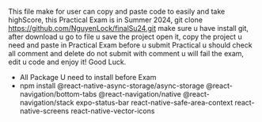 This file make for user can copy and paste code to easily and take highScore, this Practical Exam is in Summer 2024,
git clone https://github.com/NguyenLock/finalSu24.git make sure u have install git, 
after download u go to file u save the project open it,
copy the project u need and paste in Practical Exam before u submit Practical u should check all comment and delete do not submit with comment u will fail the exam,
edit u code and enjoy it! Good Luck.
- All Package U need to install before Exam 
- npm install @react-native-async-storage/async-storage @react-navigation/bottom-tabs @react-navigation/native @react-navigation/stack expo-status-bar react-native-safe-area-context react-native-screens react-native-vector-icons
